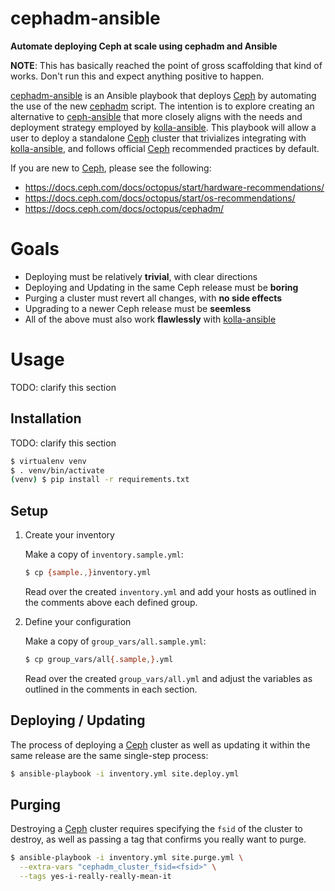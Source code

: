 cephadm-ansible
===================
**Automate deploying Ceph at scale using cephadm and Ansible**

**NOTE**: This has basically reached the point of gross scaffolding
that kind of works.  Don't run this and expect anything positive to
happen.

[cephadm-ansible] is an Ansible playbook that deploys [Ceph] by
automating the use of the new [cephadm] script.  The intention is to
explore creating an alternative to [ceph-ansible] that more closely
aligns with the needs and deployment strategy employed by
[kolla-ansible].  This playbook will allow a user to deploy a
standalone [Ceph] cluster that trivializes integrating with
[kolla-ansible], and follows official [Ceph] recommended practices by
default.

If you are new to [Ceph], please see the following:
* https://docs.ceph.com/docs/octopus/start/hardware-recommendations/
* https://docs.ceph.com/docs/octopus/start/os-recommendations/
* https://docs.ceph.com/docs/octopus/cephadm/


Goals
===================
* Deploying must be relatively **trivial**, with clear directions
* Deploying and Updating in the same Ceph release must be **boring**
* Purging a cluster must revert all changes, with **no side effects**
* Upgrading to a newer Ceph release must be **seemless**
* All of the above must also work **flawlessly** with [kolla-ansible]


Usage
===================
TODO: clarify this section

Installation
-------------------
TODO: clarify this section

```sh
$ virtualenv venv
$ . venv/bin/activate
(venv) $ pip install -r requirements.txt
```

Setup
-------------------
1. Create your inventory

    Make a copy of `inventory.sample.yml`:

    ```sh
    $ cp {sample.,}inventory.yml
    ```

    Read over the created `inventory.yml` and add your hosts as outlined
    in the comments above each defined group.

2. Define your configuration

    Make a copy of `group_vars/all.sample.yml`:

    ```sh
    $ cp group_vars/all{.sample,}.yml
    ```

    Read over the created `group_vars/all.yml` and adjust the variables
    as outlined in the comments in each section.

Deploying / Updating
-------------------
The process of deploying a [Ceph] cluster as well as updating it
within the same release are the same single-step process:

```sh
$ ansible-playbook -i inventory.yml site.deploy.yml
```

Purging
-------------------
Destroying a [Ceph] cluster requires specifying the `fsid` of the
cluster to destroy, as well as passing a tag that confirms you really
want to purge.

```sh
$ ansible-playbook -i inventory.yml site.purge.yml \
  --extra-vars "cephadm_cluster_fsid=<fsid>" \
  --tags yes-i-really-really-mean-it
```

[cephadm-ansible]: https://github.com/jcmdln/cephadm-ansible

[Ceph]: https://ceph.io/
[Ceph Orchestrator]: https://docs.ceph.com/docs/octopus/mgr/orchestrator/
[Ceph Orch]: https://docs.ceph.com/docs/octopus/mgr/orchestrator/
[cephadm]: https://docs.ceph.com/docs/octopus/cephadm/
[ceph-ansible]: https://github.com/ceph/ceph-ansible

[kolla-ansible]: https://github.com/openstack/kolla-ansible
